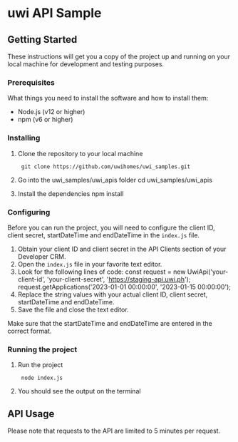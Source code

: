 # uwi API Sample

## Getting Started

These instructions will get you a copy of the project up and running on your local machine for development and testing purposes.

### Prerequisites

What things you need to install the software and how to install them:

- Node.js (v12 or higher)
- npm (v6 or higher)

### Installing

1. Clone the repository to your local machine

        git clone https://github.com/uwihomes/uwi_samples.git

2. Go into the uwi_samples/uwi_apis folder
        cd uwi_samples/uwi_apis

3. Install the dependencies
        npm install


### Configuring

Before you can run the project, you will need to configure the client ID, client secret, startDateTime and endDateTime in the `index.js` file.

1. Obtain your client ID and client secret in the API Clients section of your Developer CRM.
2. Open the `index.js` file in your favorite text editor.
3. Look for the following lines of code:
        const request = new UwiApi('your-client-id', 'your-client-secret', 'https://staging-api.uwi.ph');
        request.getApplications('2023-01-01 00:00:00', '2023-01-15 00:00:00');
4. Replace the string values with your actual client ID, client secret, startDateTime and endDateTime.
5. Save the file and close the text editor.

Make sure that the startDateTime and endDateTime are entered in the correct format.

### Running the project

1. Run the project

        node index.js

2. You should see the output on the terminal

## API Usage

Please note that requests to the API are limited to 5 minutes per request.